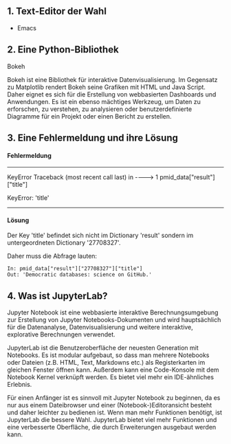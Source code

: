 ## 1. Text-Editor der Wahl

- Emacs

## 2. Eine Python-Bibliothek

Bokeh

Bokeh ist eine Bibliothek für interaktive Datenvisualisierung. Im Gegensatz zu Matplotlib rendert Bokeh seine Grafiken mit HTML und Java Script. Daher eignet es sich für die Erstellung von webbasierten Dashboards und Anwendungen. Es ist ein ebenso mächtiges Werkzeug, um Daten zu erforschen, zu verstehen, zu analysieren oder benutzerdefinierte Diagramme für ein Projekt oder einen Bericht zu erstellen.

## 3. Eine Fehlermeldung und ihre Lösung

#### Fehlermeldung


----------------------------------------------------------------------------
KeyError                                  Traceback (most recent call last)
<ipython-input-25-c4d5bcbc477b> in <module>
----> 1 pmid_data["result"]["title"]

KeyError: 'title'

----------------------------------------------------------------------------

#### Lösung

Der Key 'title' befindet sich nicht im Dictionary 'result' sondern im untergeordneten Dictionary '27708327'.

Daher muss die Abfrage lauten:

``` 
In: pmid_data["result"]["27708327"]["title"]
Out: 'Democratic databases: science on GitHub.'
```

## 4. Was ist JupyterLab?

Jupyter Notebook ist eine webbasierte interaktive Berechnungsumgebung zur Erstellung von Jupyter Notebooks-Dokumenten und wird hauptsächlich für die Datenanalyse, Datenvisualisierung und weitere interaktive, explorative Berechnungen verwendet.

JupyterLab ist die Benutzeroberfläche der neuesten Generation mit Notebooks. Es ist modular aufgebaut, so dass man mehrere Notebooks oder Dateien (z.B. HTML, Text, Markdowns etc.) als Registerkarten im gleichen Fenster öffnen kann. Außerdem kann eine Code-Konsole mit dem Notebook Kernel verknüpft werden.  Es bietet viel mehr ein IDE-ähnliches Erlebnis.

Für einen Anfänger ist es sinnvoll  mit Jupyter Notebook zu beginnen, da es nur aus einem Dateibrowser und einer (Notebook-)Editoransicht besteht und daher leichter zu bedienen ist. Wenn man mehr Funktionen benötigt, ist JupyterLab die bessere Wahl. JupyterLab bietet viel mehr Funktionen und eine verbesserte Oberfläche, die durch Erweiterungen ausgebaut werden kann.

